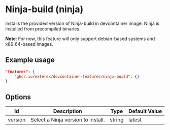 # Ninja-build (ninja)

Installs the provided version of Ninja-build in devcontainer image. Ninja is installed from precompiled binaries.

**Note**: For now, this feature will only support debian-based systems and x86_64-based images.

## Example usage

```json
"features": {
    "ghcr.io/exterex/devcontainer-features/ninja-build": {}
}
```

## Options

| Id | Description | Type | Default Value |
|-----|-----|-----|-----|
| version | Select a Ninja version to install. | string | latest |
